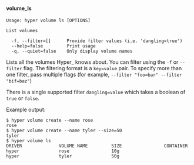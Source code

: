 #### volume_ls

    Usage: hyper volume ls [OPTIONS]

    List volumes

      -f, --filter=[]      Provide filter values (i.e. 'dangling=true')
      --help=false         Print usage
      -q, --quiet=false    Only display volume names

Lists all the volumes Hyper_ knows about. You can filter using the `-f` or `--filter` flag. The filtering format is a `key=value` pair. To specify more than one filter,  pass multiple flags (for example,  `--filter "foo=bar" --filter "bif=baz"`)

There is a single supported filter `dangling=value` which takes a boolean of `true` or `false`.

Example output:

    $ hyper volume create --name rose
    rose
    $ hyper volume create --name tyler --size=50
    tyler
    $ hyper volume ls
	DRIVER              VOLUME NAME         SIZE                CONTAINER
	hyper               rose                10g
	hyper               tyler               50g

